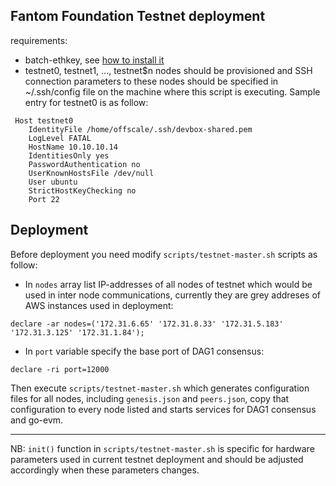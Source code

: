Fantom Foundation Testnet deployment
------------------------------------

requirements: 

 * batch-ethkey, see [how to install it](https://github.com/SamuelMarks/batch-ethkey)
 * testnet0, testnet1, ..., testnet$n nodes should be provisioned and SSH connection parameters to these nodes should be specified in ~/.ssh/config file on the machine where this script is executing. Sample entry for testnet0 is as follow:

```
 Host testnet0
    IdentityFile /home/offscale/.ssh/devbox-shared.pem
    LogLevel FATAL
    HostName 10.10.10.14
    IdentitiesOnly yes
    PasswordAuthentication no
    UserKnownHostsFile /dev/null
    User ubuntu
    StrictHostKeyChecking no
    Port 22
```

Deployment
----------

Before deployment you need modify `scripts/testnet-master.sh` scripts as follow:

* In `nodes` array list IP-addresses of all nodes of testnet which would be used in inter node communications,
currently they are grey addreses of AWS instances used in deployment:

```
declare -ar nodes=('172.31.6.65' '172.31.8.33' '172.31.5.183' '172.31.3.125' '172.31.1.84');
```

* In `port` variable specify the base port of DAG1 consensus:
```
declare -ri port=12000
```

Then execute `scripts/testnet-master.sh` which generates configuration files for all nodes, including `genesis.json` and `peers.json`,
copy that configuration to every node listed and starts services for DAG1 consensus and go-evm.

-----------------------

NB: `init()` function in `scripts/testnet-master.sh` is specific for hardware parameters used in current testnet deployment and should be adjusted accordingly when these parameters changes.
